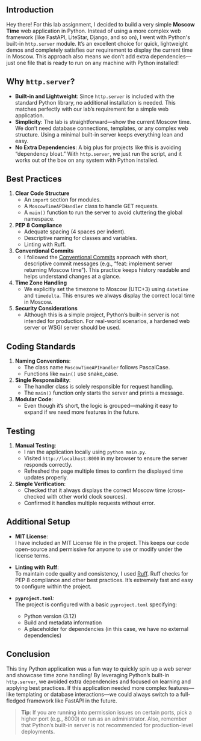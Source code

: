 ## Introduction

Hey there! For this lab assignment, I decided to build a very simple **Moscow Time** web application in Python. Instead of using a more complex web framework (like FastAPI, LiteStar, Django, and so on), I went with Python's built-in `http.server` module. It’s an excellent choice for quick, lightweight demos and completely satisfies our requirement to display the current time in Moscow. This approach also means we don’t add extra dependencies—just one file that is ready to run on any machine with Python installed!

## Why `http.server`?

- **Built-in and Lightweight**: Since `http.server` is included with the standard Python library, no additional installation is needed. This matches perfectly with our lab’s requirement for a simple web application.
- **Simplicity**: The lab is straightforward—show the current Moscow time. We don’t need database connections, templates, or any complex web structure. Using a minimal built-in server keeps everything lean and easy.
- **No Extra Dependencies**: A big plus for projects like this is avoiding “dependency bloat.” With `http.server`, we just run the script, and it works out of the box on any system with Python installed.

## Best Practices

1. **Clear Code Structure**  
   - An `import` section for modules.  
   - A `MoscowTimeAPIHandler` class to handle GET requests.  
   - A `main()` function to run the server to avoid cluttering the global namespace.
2. **PEP 8 Compliance**  
   - Adequate spacing (4 spaces per indent).  
   - Descriptive naming for classes and variables.
   - Linting with Ruff.
3. **Conventional Commits**  
   - I followed the [Conventional Commits](https://www.conventionalcommits.org) approach with short, descriptive commit messages (e.g., “feat: implement server returning Moscow time”). This practice keeps history readable and helps understand changes at a glance.
4. **Time Zone Handling**  
   - We explicitly set the timezone to Moscow (UTC+3) using `datetime` and `timedelta`. This ensures we always display the correct local time in Moscow.
5. **Security Considerations**  
   - Although this is a simple project, Python’s built-in server is not intended for production. For real-world scenarios, a hardened web server or WSGI server should be used.

## Coding Standards

1. **Naming Conventions**:  
   - The class name `MoscowTimeAPIHandler` follows PascalCase.  
   - Functions like `main()` use snake_case.
2. **Single Responsibility**:  
   - The handler class is solely responsible for request handling.  
   - The `main()` function only starts the server and prints a message.
3. **Modular Code**:  
   - Even though it’s short, the logic is grouped—making it easy to expand if we need more features in the future.

## Testing

1. **Manual Testing**:  
   - I ran the application locally using `python main.py`.  
   - Visited `http://localhost:8000` in my browser to ensure the server responds correctly.  
   - Refreshed the page multiple times to confirm the displayed time updates properly.
2. **Simple Verification**:  
   - Checked that it always displays the correct Moscow time (cross-checked with other world clock sources).  
   - Confirmed it handles multiple requests without error.

## Additional Setup

- **MIT License**:  
  I have included an MIT License file in the project. This keeps our code open-source and permissive for anyone to use or modify under the license terms.

- **Linting with Ruff**:  
  To maintain code quality and consistency, I used [Ruff](https://github.com/charliermarsh/ruff). Ruff checks for PEP 8 compliance and other best practices. It’s extremely fast and easy to configure within the project.

- **`pyproject.toml`**:  
  The project is configured with a basic `pyproject.toml` specifying:
  - Python version (3.12)  
  - Build and metadata information  
  - A placeholder for dependencies (in this case, we have no external dependencies)

## Conclusion

This tiny Python application was a fun way to quickly spin up a web server and showcase time zone handling! By leveraging Python’s built-in `http.server`, we avoided extra dependencies and focused on learning and applying best practices. If this application needed more complex features—like templating or database interactions—we could always switch to a full-fledged framework like FastAPI in the future.

> **Tip**: If you are running into permission issues on certain ports, pick a higher port (e.g., 8000) or run as an administrator. Also, remember that Python’s built-in server is not recommended for production-level deployments.

